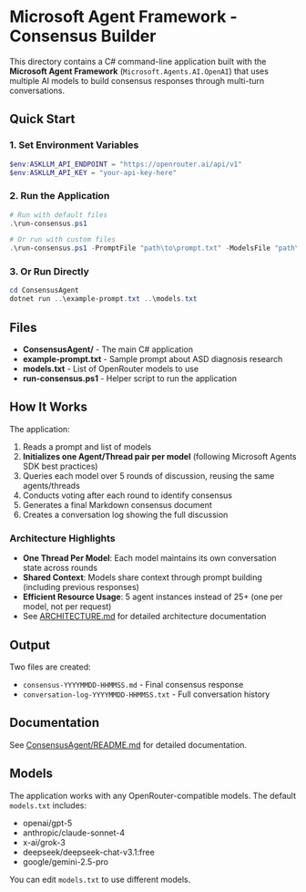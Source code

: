 # Microsoft Agent Framework - Consensus Builder

This directory contains a C# command-line application built with the **Microsoft Agent Framework** (`Microsoft.Agents.AI.OpenAI`) that uses multiple AI models to build consensus responses through multi-turn conversations.

## Quick Start

### 1. Set Environment Variables

```powershell
$env:ASKLLM_API_ENDPOINT = "https://openrouter.ai/api/v1"
$env:ASKLLM_API_KEY = "your-api-key-here"
```

### 2. Run the Application

```powershell
# Run with default files
.\run-consensus.ps1

# Or run with custom files
.\run-consensus.ps1 -PromptFile "path\to\prompt.txt" -ModelsFile "path\to\models.txt"
```

### 3. Or Run Directly

```powershell
cd ConsensusAgent
dotnet run ..\example-prompt.txt ..\models.txt
```

## Files

- **ConsensusAgent/** - The main C# application
- **example-prompt.txt** - Sample prompt about ASD diagnosis research
- **models.txt** - List of OpenRouter models to use
- **run-consensus.ps1** - Helper script to run the application

## How It Works

The application:
1. Reads a prompt and list of models
2. **Initializes one Agent/Thread pair per model** (following Microsoft Agents SDK best practices)
3. Queries each model over 5 rounds of discussion, reusing the same agents/threads
4. Conducts voting after each round to identify consensus
5. Generates a final Markdown consensus document
6. Creates a conversation log showing the full discussion

### Architecture Highlights
- **One Thread Per Model**: Each model maintains its own conversation state across rounds
- **Shared Context**: Models share context through prompt building (including previous responses)
- **Efficient Resource Usage**: 5 agent instances instead of 25+ (one per model, not per request)
- See [ARCHITECTURE.md](ARCHITECTURE.md) for detailed architecture documentation

## Output

Two files are created:
- `consensus-YYYYMMDD-HHMMSS.md` - Final consensus response
- `conversation-log-YYYYMMDD-HHMMSS.txt` - Full conversation history

## Documentation

See [ConsensusAgent/README.md](ConsensusAgent/README.md) for detailed documentation.

## Models

The application works with any OpenRouter-compatible models. The default `models.txt` includes:
- openai/gpt-5
- anthropic/claude-sonnet-4
- x-ai/grok-3
- deepseek/deepseek-chat-v3.1:free
- google/gemini-2.5-pro

You can edit `models.txt` to use different models.
